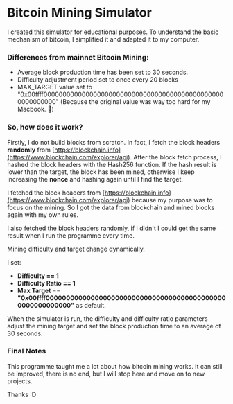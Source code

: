# Bitcoin Mining Simulator

I created this simulator for educational purposes. To understand the basic mechanism of bitcoin, I simplified it and adapted it to my computer.

### Differences from mainnet Bitcoin Mining:
- Average block production time has been set to 30 seconds.
- Difficulty adjustment period set to once every 20 blocks
- MAX_TARGET value set to "0x00ffff000000000000000000000000000000000000000000000000000000000" (Because the original value was way too hard for my Macbook. 🥲)

### So, how does it work?
Firstly, I do not build blocks from scratch. In fact, I fetch the block headers **randomly** from [https://blockchain.info](https://www.blockchain.com/explorer/api).
After the block fetch process, I hashed the block headers with the Hash256 function. If the hash result is lower than the target, the block has been mined, 
otherwise I keep increasing the **nonce** and hashing again until I find the target.

I fetched the block headers from [https://blockchain.info](https://www.blockchain.com/explorer/api) because my purpose was to focus on the mining. So I got the data from blockchain
and mined blocks again with my own rules.

I also fetched the block headers randomly, if I didn't I could get the same result when I run the programme every time.

Mining difficulty and target change dynamically. 

I set: 
- **Difficulty == 1**
- **Difficulty Ratio == 1**
- **Max Target == "0x00ffff000000000000000000000000000000000000000000000000000000000"**
as default.

When the simulator is run, the difficulty and difficulty ratio parameters adjust the mining target and set the block production time to an average of 30 seconds.

### Final Notes
This programme taught me a lot about how bitcoin mining works. It can still be improved, there is no end, but I will stop here and move on to new projects.

Thanks :D

